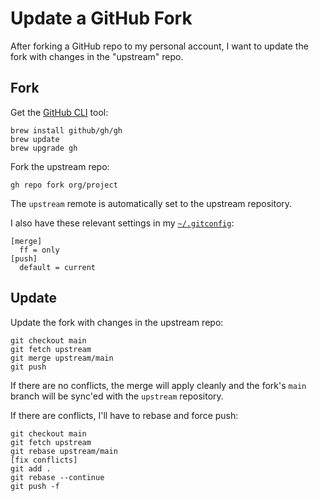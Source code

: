 # Update a GitHub Fork

After forking a GitHub repo to my personal account,
I want to update the fork with changes in the "upstream" repo.

## Fork

Get the [GitHub CLI](https://cli.github.com/) tool:

```
brew install github/gh/gh
brew update
brew upgrade gh
```

Fork the upstream repo:

```
gh repo fork org/project
```

The `upstream` remote is automatically set to the upstream repository.

I also have these relevant settings in my
[`~/.gitconfig`](https://github.com/croaky/laptop/blob/main/dotfiles/git/gitconfig):

```
[merge]
  ff = only
[push]
  default = current
```

## Update

Update the fork with changes in the upstream repo:

```
git checkout main
git fetch upstream
git merge upstream/main
git push
```

If there are no conflicts,
the merge will apply cleanly and
the fork's `main` branch will be sync'ed
with the `upstream` repository.

If there are conflicts, I'll have to rebase and force push:

```
git checkout main
git fetch upstream
git rebase upstream/main
[fix conflicts]
git add .
git rebase --continue
git push -f
```
